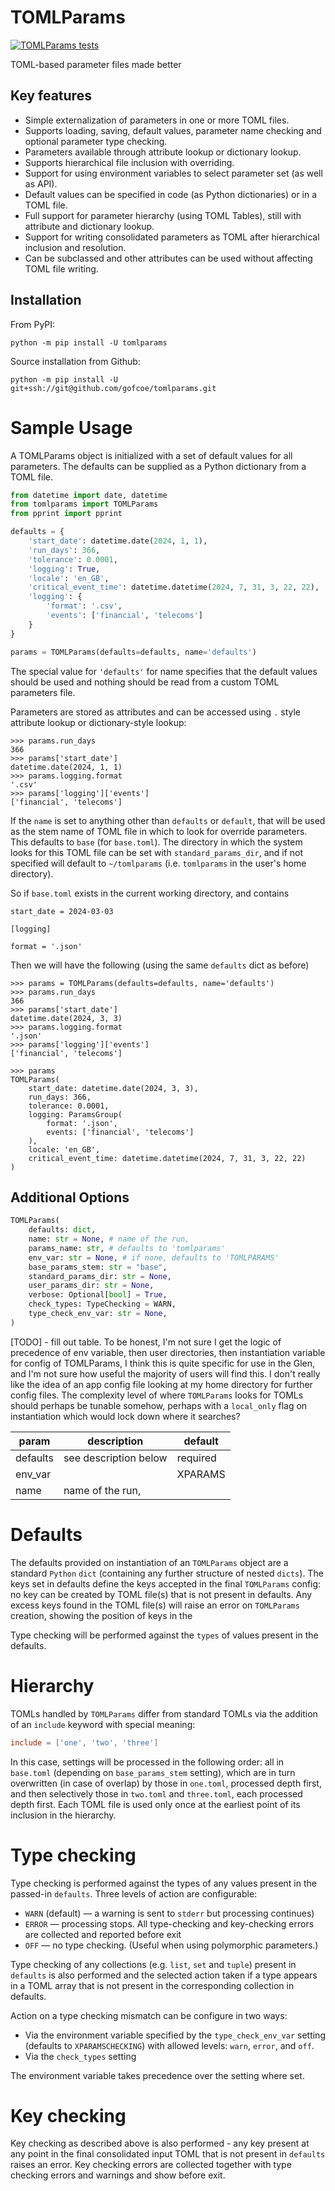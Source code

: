 # TOMLParams

[![TOMLParams tests](https://github.com/gofcoe/xparams/actions/workflows/tests.yml/badge.svg)](https://github.com/gofcoe/xparams/actions/workflows/tests.yml)

TOML-based parameter files made better

## Key features

 * Simple externalization of parameters in one or more TOML files.
 * Supports loading, saving, default values, parameter name checking
   and optional parameter type checking.
 * Parameters available through attribute lookup or dictionary lookup.
 * Supports hierarchical file inclusion with overriding.
 * Support for using environment variables to select parameter set (as well as API).
 * Default values can be specified in code (as Python dictionaries) or in a TOML file.
 * Full support for parameter hierarchy (using TOML Tables),
   still with attribute and dictionary lookup.
 * Support for writing consolidated parameters as TOML after hierarchical inclusion
   and resolution.
 * Can be subclassed and other attributes can be used without affecting TOML file writing.



## Installation

From PyPI:
```
python -m pip install -U tomlparams
```

Source installation from Github:
```
python -m pip install -U git+ssh://git@github.com/gofcoe/tomlparams.git
```

# Sample Usage

A TOMLParams object is initialized with a set of default values for all parameters.
The defaults can be supplied as a Python dictionary from a TOML file.

```python
from datetime import date, datetime
from tomlparams import TOMLParams
from pprint import pprint

defaults = {
    'start_date': datetime.date(2024, 1, 1),
    'run_days': 366,
    'tolerance': 0.0001,
    'logging': True,
    'locale': 'en_GB',
    'critical_event_time': datetime.datetime(2024, 7, 31, 3, 22, 22),
    'logging': {
        'format': '.csv',
        'events': ['financial', 'telecoms']
    }
}

params = TOMLParams(defaults=defaults, name='defaults')
```

The special value for `'defaults'` for name specifies that the default values
should be used and nothing should be read from a custom TOML parameters file.

Parameters are stored as attributes and can be accessed using `.` style attribute
lookup or dictionary-style lookup:

```
>>> params.run_days
366
>>> params['start_date']
datetime.date(2024, 1, 1)
>>> params.logging.format
'.csv'
>>> params['logging']['events']
['financial', 'telecoms']
```

If the `name` is set to anything other than `defaults` or `default`, that will be
used as the stem name of TOML file in which to look for override parameters.
This defaults to `base` (for `base.toml`). The directory in which the system
looks for this TOML file can be set with `standard_params_dir`, and if not specified
will default to `~/tomlparams` (i.e. `tomlparams` in the user's home directory).

So if `base.toml` exists in the current working directory, and contains

```
start_date = 2024-03-03

[logging]

format = '.json'
```

Then we will have the following (using the same `defaults` dict as before)
```
>>> params = TOMLParams(defaults=defaults, name='defaults')
>>> params.run_days
366
>>> params['start_date']
datetime.date(2024, 3, 3)
>>> params.logging.format
'.json'
>>> params['logging']['events']
['financial', 'telecoms']

>>> params
TOMLParams(
    start_date: datetime.date(2024, 3, 3),
    run_days: 366,
    tolerance: 0.0001,
    logging: ParamsGroup(
    	format: '.json',
    	events: ['financial', 'telecoms']
    ),
    locale: 'en_GB',
    critical_event_time: datetime.datetime(2024, 7, 31, 3, 22, 22)
)
```

## Additional Options

```python
TOMLParams(
    defaults: dict,
    name: str = None, # name of the run,
    params_name: str, # defaults to 'tomlparams'
    env_var: str = None, # if none, defaults to 'TOMLPARAMS'
    base_params_stem: str = "base",
    standard_params_dir: str = None,
    user_params_dir: str = None,
    verbose: Optional[bool] = True,
    check_types: TypeChecking = WARN,
    type_check_env_var: str = None,
)
```

[TODO] - fill out table. To be honest, I'm not sure I get the logic of
precedence of env variable, then user directories, then instantiation
variable for config of TOMLParams, I think this is quite specific for
use in the Glen, and I'm not sure how useful the majority of users
will find this. I don't really like the idea of an app config file
looking at my home directory for further config files. The complexity
level of where `TOMLParams` looks for TOMLs should perhaps be tunable
somehow, perhaps with a `local_only` flag on instantiation which would
lock down where it searches?

| param     | description           | default  |
|-----------|-----------------------|----------|
| defaults  | see description below | required |
| env_var   |                       | XPARAMS  |
| name      | name of the run,      |


# Defaults

The defaults provided on instantiation of an `TOMLParams` object are a
standard `Python` `dict` (containing any further structure of nested
`dicts`). The keys set in defaults define the keys accepted in the
final `TOMLParams` config: no key can be created by TOML file(s) that
is not present in defaults. Any excess keys found in the TOML file(s)
will raise an error on `TOMLParams` creation, showing the position of
keys in the

Type checking will be performed against the `types` of values present in the defaults.


# Hierarchy

TOMLs handled by `TOMLParams` differ from standard TOMLs via the
addition of an `include` keyword with special meaning:

```toml
include = ['one', 'two', 'three']
```

In this case, settings will be processed in the following order: all
in `base.toml` (depending on `base_params_stem` setting), which are in
turn overwritten (in case of overlap) by those in `one.toml`,
processed depth first, and then selectively those in `two.toml` and
`three.toml`, each processed depth first.  Each TOML file is used only
once at the earliest point of its inclusion in the hierarchy.

# Type checking

Type checking is performed against the types of any values present in
the passed-in `defaults`. Three levels of action are configurable:

* `WARN` (default) — a warning is sent to `stderr` but processing continues)
* `ERROR` — processing stops. All type-checking and key-checking errors are collected
   and reported before exit
* `OFF` — no type checking. (Useful when using polymorphic parameters.)

Type checking of any collections (e.g. `list`, `set` and `tuple`)
present in `defaults` is also performed and the selected action taken
if a type appears in a TOML array that is not present in the
corresponding collection in defaults.

Action on a type checking mismatch can be configure in two ways:

* Via the environment variable specified by the
`type_check_env_var` setting (defaults to `XPARAMSCHECKING`) with allowed levels:
`warn`, `error`, and `off`.
* Via the `check_types` setting

The environment variable takes precedence over the setting where set.

# Key checking

Key checking as described above is also performed - any key present at
any point in the final consolidated input TOML that is not present in
`defaults` raises an error. Key checking errors are collected together
with type checking errors and warnings and show before exit.

